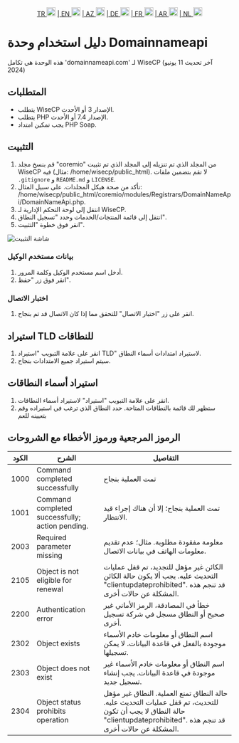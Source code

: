 <div align="center">  
  <a href="README.md"   >   TR <img style="padding-top: 8px" src="https://raw.githubusercontent.com/yammadev/flag-icons/master/png/TR.png" alt="TR" height="20" /></a>  
  <a href="README-EN.md"> | EN <img style="padding-top: 8px" src="https://raw.githubusercontent.com/yammadev/flag-icons/master/png/US.png" alt="EN" height="20" /></a>  
  <a href="README-AZ.md"> | AZ <img style="padding-top: 8px" src="https://raw.githubusercontent.com/yammadev/flag-icons/master/png/AZ.png" alt="AZ" height="20" /></a>  
  <a href="README-DE.md"> | DE <img style="padding-top: 8px" src="https://raw.githubusercontent.com/yammadev/flag-icons/master/png/DE.png" alt="DE" height="20" /></a>  
  <a href="README-FR.md"> | FR <img style="padding-top: 8px" src="https://raw.githubusercontent.com/yammadev/flag-icons/master/png/FR.png" alt="FR" height="20" /></a>  
  <a href="README-AR.md"> | AR <img style="padding-top: 8px" src="https://raw.githubusercontent.com/yammadev/flag-icons/master/png/AR.png" alt="AR" height="20" /></a>  
  <a href="README-NL.md"> | NL <img style="padding-top: 8px" src="https://raw.githubusercontent.com/yammadev/flag-icons/master/png/NL.png" alt="NL" height="20" /></a>  
</div>

# دليل استخدام وحدة Domainnameapi

هذه الوحدة هي تكامل 'domainnameapi.com' لـ WiseCP (آخر تحديث 11 يونيو 2024)


## المتطلبات

- يتطلب WiseCP الإصدار 3 أو الأحدث.
- يتطلب PHP الإصدار 7.4 أو الأحدث.
- يجب تمكين امتداد PHP Soap.

## التثبيت

1. قم بنسخ مجلد "coremio" من المجلد الذي تم تنزيله إلى المجلد الذي تم تثبيت WiseCP فيه (مثال: /home/wisecp/public_html). لا تقم بتضمين ملفات `.gitignore` و `README.md` و `LICENSE`.
2. تأكد من صحة هيكل المجلدات. على سبيل المثال: /home/wisecp/public_html/coremio/modules/Registrars/DomainNameApi/DomainNameApi.php.
3. انتقل إلى لوحة التحكم الإدارية لـ WiseCP.
4. انتقل إلى قائمة المنتجات/الخدمات وحدد "تسجيل النطاق".
5. انقر فوق خطوة "التثبيت".

![شاشة التثبيت](https://github.com/domainreseller/wisecp-dna/assets/118720541/0cc8cca1-980e-4ae2-928a-28a809da87eb)

### بيانات مستخدم الوكيل

1. أدخل اسم مستخدم الوكيل وكلمة المرور.
2. انقر فوق زر "حفظ".

### اختبار الاتصال

1. انقر على زر "اختبار الاتصال" للتحقق مما إذا كان الاتصال قد تم بنجاح.

## استيراد TLD للنطاقات

1. انقر على علامة التبويب "استيراد TLD" لاستيراد امتدادات أسماء النطاق.
2. سيتم استيراد جميع الامتدادات بنجاح.

## استيراد أسماء النطاقات

1. انقر على علامة التبويب "استيراد" لاستيراد أسماء النطاقات.
2. ستظهر لك قائمة بالنطاقات المتاحة. حدد النطاق الذي ترغب في استيراده وقم بتعيينه للعم


## الرموز المرجعية ورموز الأخطاء مع الشروحات

| الكود | الشرح                                           | التفاصيل                                                                                                                                                               |
|-------|-------------------------------------------------|------------------------------------------------------------------------------------------------------------------------------------------------------------------------|
| 1000  | Command completed successfully                  | تمت العملية بنجاح                                                                                                                                                      |
| 1001  | Command completed successfully; action pending. | تمت العملية بنجاح؛ إلا أن هناك إجراء قيد الانتظار.                                                                                                                     |
| 2003  | Required parameter missing                      | معلومة مفقودة مطلوبة. مثال؛ عدم تقديم معلومات الهاتف في بيانات الاتصال.                                                                                                |
| 2105  | Object is not eligible for renewal              | الكائن غير مؤهل للتجديد، تم قفل عمليات التحديث عليه. يجب ألا يكون حالة الكائن "clientupdateprohibited". قد تنجم هذه المشكلة عن حالات أخرى.                             |
| 2200  | Authentication error                            | خطأ في المصادقة، الرمز الأماني غير صحيح أو النطاق مسجل في شركة تسجيل أخرى.                                                                                             |
| 2302  | Object exists                                   | اسم النطاق أو معلومات خادم الأسماء موجودة بالفعل في قاعدة البيانات. لا يمكن تسجيلها.                                                                                   |
| 2303  | Object does not exist                           | اسم النطاق أو معلومات خادم الأسماء غير موجودة في قاعدة البيانات. يجب إنشاء تسجيل جديد.                                                                                 |
| 2304  | Object status prohibits operation               | حالة النطاق تمنع العملية. النطاق غير مؤهل للتحديث، تم قفل عمليات التحديث عليه. حالة النطاق لا يجب أن تكون "clientupdateprohibited". قد تنجم هذه المشكلة عن حالات أخرى. |
